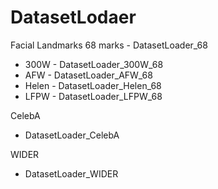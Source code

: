 # DatasetLodaer

Facial Landmarks 68 marks - DatasetLoader_68
 - 300W - DatasetLoader_300W_68
 - AFW  - DatasetLoader_AFW_68
 - Helen - DatasetLoader_Helen_68
 - LFPW - DatasetLoader_LFPW_68

CelebA
 - DatasetLoader_CelebA

WIDER
 - DatasetLoader_WIDER